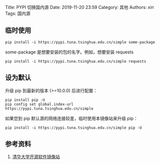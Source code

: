 Title: PYPI 切换国内源
Date: 2019-11-20 23:59
Category: 其他
Authors: xin
Tags: 国内源

## 临时使用

    pip install -i https://pypi.tuna.tsinghua.edu.cn/simple some-package

some-package 是想要安装的包的名字。例如，想要安装 requests

    pip install -i https://pypi.tuna.tsinghua.edu.cn/simple requests

## 设为默认

升级 pip 到最新的版本 (>=10.0.0) 后进行配置：

    pip install pip -U
    pip config set global.index-url https://pypi.tuna.tsinghua.edu.cn/simple

如果您到 pip 默认源的网络连接较差，临时使用本镜像站来升级 pip：

    pip install -i https://pypi.tuna.tsinghua.edu.cn/simple pip -U

## 参考资料

1. [清华大学开源软件镜像站](https://mirrors.tuna.tsinghua.edu.cn/help/pypi/)